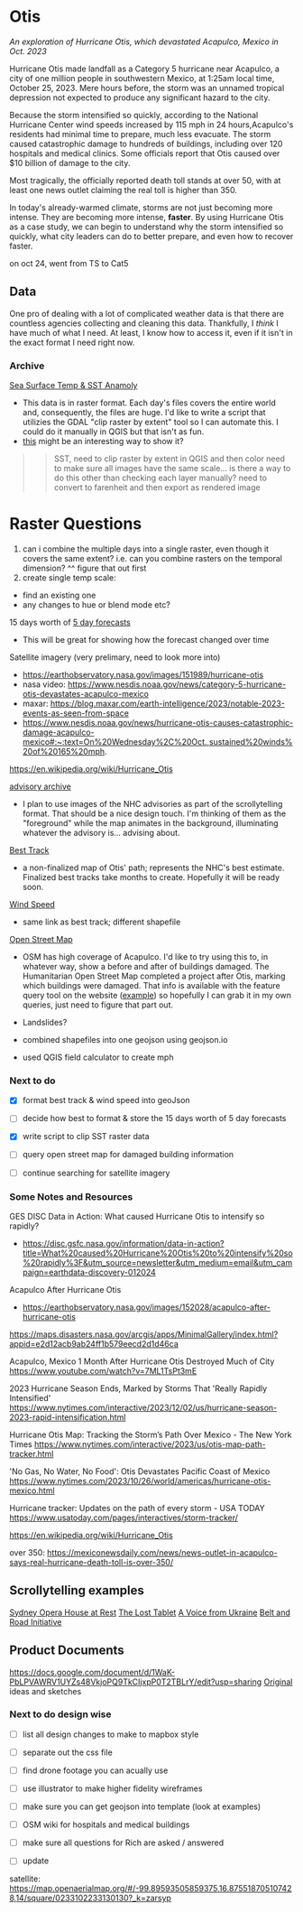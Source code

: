 # Otis
*An exploration of Hurricane Otis, which devastated Acapulco, Mexico in Oct. 2023*

Hurricane Otis made landfall as a Category 5 hurricane near Acapulco, a city of one million people in southwestern Mexico, at 1:25am local time, October 25, 2023. Mere hours before, the storm was an unnamed tropical depression not expected to produce any significant hazard to the city. 

Because the storm intensified so quickly, according to the National Hurricane Center wind speeds increased by 115 mph in 24 hours,Acapulco's residents had minimal time to prepare, much less evacuate. The storm caused catastrophic damage to hundreds of buildings, including over 120 hospitals and medical clinics. Some officials report that Otis caused over $10 billion of damage to the city. 

Most tragically, the officially reported death toll stands at over 50, with at least one news outlet claiming the real toll is higher than 350.

In today's already-warmed climate, storms are not just becoming more intense. They are becoming more intense, **faster**. By using Hurricane Otis as a case study, we can begin to understand why the storm intensified so quickly, what city leaders can do to better prepare, and even how to recover faster. 

 

on oct 24, went from TS to Cat5




## Data


One pro of dealing with a lot of complicated weather data is that there are countless agencies collecting and cleaning this data. Thankfully, I *think* I have much of what I need. At least, I know how to access it, even if it isn't in the exact format I need right now. 

### Archive
[Sea Surface Temp & SST Anamoly](https://podaac.jpl.nasa.gov/dataset/MUR-JPL-L4-GLOB-v4.1#)
- This data is in raster format. Each day's files covers the entire world and, consequently, the files are huge. I'd like to write a script that utilizies the GDAL "clip raster by extent" tool so I can automate this. I could do it manually in QGIS but that isn't as fun. 
- [this](https://mhinfographics.com/2023/01/06/tutorial-visualizing-global-temperature-step-by-step/) might be an interesting way to show it?

>>SST, need to clip raster by extent in QGIS and then color 
>>need to make sure all images have the same scale... is there a way to do this other than checking each layer manually?
>>need to convert to farenheit
>>and then export as rendered image

# Raster Questions
1. can i combine the multiple days into a single raster, even though it covers the same extent? i.e. can you combine rasters on the temporal dimension?
^^ figure that out first
2. create single temp scale:
- find an existing one
- any changes to hue or blend mode etc?


15 days worth of [5 day forecasts](https://www.nhc.noaa.gov/gis/archive_forecast_results.php?id=ep18&year=2023&name=Hurricane%20OTIS)
- This will be great for showing how the forecast changed over time

Satellite imagery (very prelimary, need to look more into)
- https://earthobservatory.nasa.gov/images/151989/hurricane-otis
- nasa video: https://www.nesdis.noaa.gov/news/category-5-hurricane-otis-devastates-acapulco-mexico
- maxar: https://blog.maxar.com/earth-intelligence/2023/notable-2023-events-as-seen-from-space
- https://www.nesdis.noaa.gov/news/hurricane-otis-causes-catastrophic-damage-acapulco-mexico#:~:text=On%20Wednesday%2C%20Oct.,sustained%20winds%20of%20165%20mph.

https://en.wikipedia.org/wiki/Hurricane_Otis

[advisory archive](https://www.nhc.noaa.gov/archive/2023/OTIS.shtml) 
- I plan to use images of the NHC advisories as part of the scrollytelling format. That should be a nice design touch. I'm thinking of them as the "foreground" while the map animates in the background, illuminating whatever the advisory is... advising about. 

[Best Track](https://www.nhc.noaa.gov/gis/archive_besttrack_results.php?id=ep18&year=2023&name=Hurricane%20OTIS)
- a non-finalized map of Otis' path; represents the NHC's best estimate. Finalized best tracks take months to create. Hopefully it will be ready soon.

[Wind Speed](https://www.nhc.noaa.gov/gis/archive_besttrack_results.php?id=ep18&year=2023&name=Hurricane%20OTIS)
- same link as best track; different shapefile

[Open Street Map](https://www.openstreetmap.org/#map=14/16.8503/-99.8516)
- OSM has high coverage of Acapulco. I'd like to try using this to, in whatever way, show a before and after of buildings damaged. The Humanitarian Open Street Map completed a project after Otis, marking which buildings were damaged. That info is available with the feature query tool on the website ([example](https://www.openstreetmap.org/way/1223889847)) so hopefully I can grab it in my own queries, just need to figure that part out. 

- Landslides? 

- combined shapefiles into one geojson using geojson.io
- used QGIS field calculator to create mph

### Next to do 

- [x] format best track & wind speed into geoJson
- [ ] decide how best to format & store the 15 days worth of 5 day forecasts
- [x] write script to clip SST raster data
- [ ] query open street map for damaged building information
- [ ] continue searching for satellite imagery


### Some Notes and Resources

GES DISC Data in Action: What caused Hurricane Otis to intensify so rapidly?
- https://disc.gsfc.nasa.gov/information/data-in-action?title=What%20caused%20Hurricane%20Otis%20to%20intensify%20so%20rapidly%3F&utm_source=newsletter&utm_medium=email&utm_campaign=earthdata-discovery-012024

Acapulco After Hurricane Otis
- https://earthobservatory.nasa.gov/images/152028/acapulco-after-hurricane-otis

https://maps.disasters.nasa.gov/arcgis/apps/MinimalGallery/index.html?appid=e2d12acb9ab24ff1b579eecd2d1d46ca

Acapulco, Mexico 1 Month After Hurricane Otis Destroyed Much of City
https://www.youtube.com/watch?v=7ML1TsPt3mE

2023 Hurricane Season Ends, Marked by Storms That 'Really Rapidly Intensified'	
https://www.nytimes.com/interactive/2023/12/02/us/hurricane-season-2023-rapid-intensification.html

Hurricane Otis Map: Tracking the Storm’s Path Over Mexico - The New York Times
https://www.nytimes.com/interactive/2023/us/otis-map-path-tracker.html

'No Gas, No Water, No Food': Otis Devastates Pacific Coast of Mexico
https://www.nytimes.com/2023/10/26/world/americas/hurricane-otis-mexico.html

Hurricane tracker: Updates on the path of every storm - USA TODAY
https://www.usatoday.com/pages/interactives/storm-tracker/

https://en.wikipedia.org/wiki/Hurricane_Otis	

over 350: https://mexiconewsdaily.com/news/news-outlet-in-acapulco-says-real-hurricane-death-toll-is-over-350/


## Scrollytelling examples
[Sydney Opera House at Rest](https://stories.sydneyoperahouse.com/sydney-opera-house-at-rest/)
[The Lost Tablet](https://www.bbc.co.uk/news/extra/8iaz6xit26/the-lost-tablet-and-the-secret-documents)
[A Voice from Ukraine](https://story.internal-displacement.org/the-road-was-long-a-voice-from-ukraine/index.html)
[Belt and Road Initiative](https://nikkei.shorthandstories.com/road-to-nowhere-china-s-belt-and-road-initiative/)

## Product Documents
https://docs.google.com/document/d/1WaK-PbLPVAWRV1UYZs48VkjoPQ9TkCIjxpP0T2TBLrY/edit?usp=sharing
[Original](/product_docs) ideas and sketches


### Next to do design wise
- [ ] list all design changes to make to mapbox style
- [ ] separate out the css file
- [ ] find drone footage you can acually use
- [ ] use illustrator to make higher fidelity wireframes
- [ ] make sure you can get geojson into template (look at examples)
- [ ] OSM wiki for hospitals and medical buildings
- [ ] make sure all questions for Rich are asked / answered
- [ ] update 


satellite: https://map.openaerialmap.org/#/-99.89593505859375,16.875518705107428,14/square/0233102233130130?_k=zarsyp